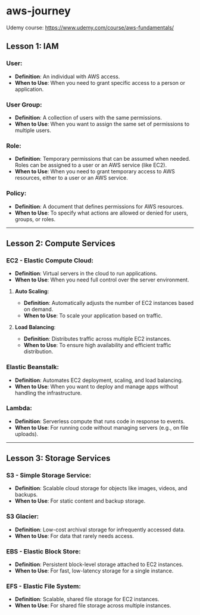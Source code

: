 # aws-journey

Udemy course: https://www.udemy.com/course/aws-fundamentals/

## Lesson 1: IAM

### User:
- **Definition**: An individual with AWS access.
- **When to Use**: When you need to grant specific access to a person or application.

### User Group:
- **Definition**: A collection of users with the same permissions.
- **When to Use**: When you want to assign the same set of permissions to multiple users.

### Role:
- **Definition**: Temporary permissions that can be assumed when needed. Roles can be assigned to a user or an AWS service (like EC2).
- **When to Use**: When you need to grant temporary access to AWS resources, either to a user or an AWS service.

### Policy:
- **Definition**: A document that defines permissions for AWS resources.
- **When to Use**: To specify what actions are allowed or denied for users, groups, or roles.

---

## Lesson 2: Compute Services

### EC2 - Elastic Compute Cloud:
- **Definition**: Virtual servers in the cloud to run applications.
- **When to Use**: When you need full control over the server environment.

1. **Auto Scaling**:
   - **Definition**: Automatically adjusts the number of EC2 instances based on demand.
   - **When to Use**: To scale your application based on traffic.

2. **Load Balancing**:
   - **Definition**: Distributes traffic across multiple EC2 instances.
   - **When to Use**: To ensure high availability and efficient traffic distribution.

### Elastic Beanstalk:
- **Definition**: Automates EC2 deployment, scaling, and load balancing.
- **When to Use**: When you want to deploy and manage apps without handling the infrastructure.

### Lambda:
- **Definition**: Serverless compute that runs code in response to events.
- **When to Use**: For running code without managing servers (e.g., on file uploads).

---

## Lesson 3: Storage Services

### S3 - Simple Storage Service:
- **Definition**: Scalable cloud storage for objects like images, videos, and backups.
- **When to Use**: For static content and backup storage.

### S3 Glacier:
- **Definition**: Low-cost archival storage for infrequently accessed data.
- **When to Use**: For data that rarely needs access.

### EBS - Elastic Block Store:
- **Definition**: Persistent block-level storage attached to EC2 instances.
- **When to Use**: For fast, low-latency storage for a single instance.

### EFS - Elastic File System:
- **Definition**: Scalable, shared file storage for EC2 instances.
- **When to Use**: For shared file storage across multiple instances.
